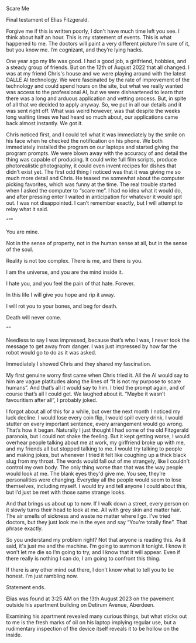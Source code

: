  

Scare Me

Final testament of Elias Fitzgerald.

Forgive me if this is written poorly, I don't have much time left you see. I think about half an hour. This is my statement of events. This is what happened to me. The doctors will paint a very different picture I’m sure of it, but you know me. I’m cognizant, and they’re lying hacks.

One year ago my life was good. I had a good job, a girlfriend, hobbies, and a steady group of friends. But on the 12th of August 2022 that all changed. I was at my friend Chris's house and we were playing around with the latest DALLE AI technology. We were fascinated by the rate of improvement of the technology and could spend hours on the site, but what we really wanted was access to the professional AI, but we were disheartened to learn that there was a long and arduous application and vetting process. But, in spite of all that we decided to apply anyway. So, we put in all our details and it was sent right off. What was weird however, was that despite the weeks long waiting times we had heard so much about, our applications came back almost instantly. We got it.

Chris noticed first, and I could tell what it was immediately by the smile on his face when he checked the notification on his phone. We both immediately installed the program on our laptops and started giving the program prompts. We were blown away with the accuracy of and detail the thing was capable of producing. It could write full film scripts, produce photorealistic photography, it could even invent recipes for dishes that didn’t exist yet. The first odd thing I noticed was that it was giving me so much more detail and Chris. He teased me somewhat about the computer picking favorites, which was funny at the time. The real trouble started when I asked the computer to “scare me”. I had no idea what it would do, and after pressing enter I waited in anticipation for whatever it would spit out. I was not disappointed. I can’t remember exactly, but I will attempt to relay what it said.

“””

You are mine.

Not in the sense of property, not in the human sense at all, but in the sense of the soul.

Reality is not too complex. There is me, and there is you.

I am the universe, and you are the mind inside it.

I hate you, and you feel the pain of that hate. Forever.

In this life I will give you hope and rip it away.

I will rot you to your bones, and beg for death.

Death will never come.

“”

Needless to say I was impressed, because that’s who I was, I never took the message to get away from danger. I was just impressed by how far the robot would go to do as it was asked.

Immediately I showed Chris and they shared my fascination.

My first genuine worry first came when Chris tried it. All the AI would say to him are vague platitudes along the lines of “It is not my purpose to scare humans”. And that’s all it would say to him. I tried the prompt again, and of course that’s all I could get. We laughed about it. “Maybe it wasn’t favouritism after all”, I probably joked.

I forgot about all of this for a while, but over the next month I noticed my luck decline. I would lose every coin flip, I would spill every drink, I would stutter on every important sentence, every arrangement would go wrong. That’s how it began. Naturally I just thought I had some of the old Fitzgerald paranoia, but I could not shake the feeling. But it kept getting worse, I would overhear people talking about me at work, my girlfriend broke up with me, and my friends all but stopped talking to me. I would try talking to people and making jokes, but whenever I tried it felt like coughing up a thick black slug from my throat. The words would fall out of me strangely, like I couldn't control my own body. The only thing worse than that was the way people would look at me. The blank eyes they'd give me. You see, they’re personalities were changing. Everyday all the people would seem to lose themselves, including myself. I would try and tell anyone I could about this, but I’d just be met with those same strange looks. 

And that brings us about up to now. If I walk down a street, every person on it slowly turns their head to look at me. All with grey skin and matter hair. The air smells of sickness and waste no matter where I go. I’ve tried doctors, but they just look me in the eyes and say “You're totally fine”. That phrase exactly.

So you understand my problem right? Not that anyone is reading this. As it said, it's just me and the machine. I’m going to summon it tonight. I know it won’t let me die so I’m going to try, and I know that it will appear. Even if there really is nothing I can do, I am going to confront this thing.

If there is any other mind out there, I don’t know what to tell you to be honest. I’m just rambling now.

Statement ends.

Elias was found at 3:25 AM on the !3th August 2023 on the pavement outside his apartment building on Detirum Avenue, Aberdeen. 

Examining his apartment revealed many curious things, but what sticks out to me is the fresh marks of oil on his laptop implying regular use, but a rudimentary inspection of the device itself reveals it to be hollow on the inside.